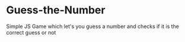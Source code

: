 # Guess-the-Number
Simple JS Game which let's you guess a number and checks if it is the correct guess or not

